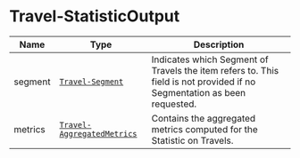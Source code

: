 # Travel-StatisticOutput

Name        |Type      | Description
------------|----------|------------
segment | [`Travel-Segment`](/api/reference/data-modelsata-models/r-segment/travel.md) | Indicates which Segment of Travels the item refers to. This field is not provided if no Segmentation as been requested.
metrics | [`Travel-AggregatedMetrics`](/api/reference/data-models/r-aggreated-metrics/travel.md)  | Contains the aggregated metrics computed for the Statistic on Travels.

